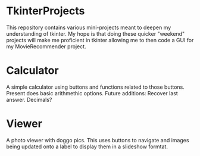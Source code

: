 # TkinterProjects
This repository contains various mini-projects meant to deepen my understanding of tkinter. My hope is that doing these quicker "weekend" projects will make me proficient in tkinter allowing me to then code a GUI for my MovieRecommender project.

# Calculator
A simple calculator using buttons and functions related to those buttons. Present does basic arithmethic options.
Future additions: Recover last answer. Decimals?

# Viewer
A photo viewer with doggo pics. This uses buttons to navigate and images being updated onto a label to display them in a slideshow formtat.
